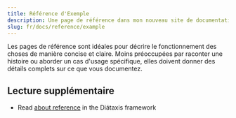 ```yaml
---
title: Référence d'Exemple
description: Une page de référence dans mon nouveau site de documentation Starlight.
slug: fr/docs/reference/example
---
```


Les pages de référence sont idéales pour décrire le fonctionnement des choses de manière concise et claire.
Moins préoccupées par raconter une histoire ou aborder un cas d'usage spécifique, elles doivent donner des détails complets sur ce que vous documentez.

## Lecture supplémentaire

* Read [about reference](https://diataxis.fr/reference/) in the Diátaxis framework
